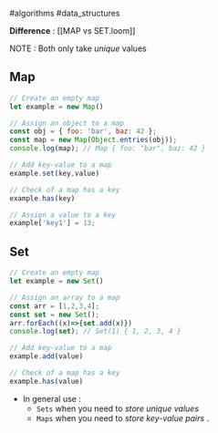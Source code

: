 #algorithms #data_structures 

**Difference** : [[MAP vs SET.loom]]

NOTE : Both only take *unique* values

## Map

```Javascript
// Create an empty map
let example = new Map()

// Assign an object to a map
const obj = { foo: 'bar', baz: 42 };
const map = new Map(Object.entries(obj));
console.log(map); // Map { foo: "bar", baz: 42 }

// Add key-value to a map
example.set(key,value)

// Check of a map has a key
example.has(key)

// Assign a value to a key
example['key1'] = 13;

```

## Set
``` javascript
// Create an empty map
let example = new Set()

// Assign an array to a map
const arr = [1,2,3,4];
const set = new Set();
arr.forEach((x)=>{set.add(x)})
console.log(set); // Set(1) { 1, 2, 3, 4 }

// Add key-value to a map
example.add(value)

// Check of a map has a key
example.has(value)
```


- In general use :
	- `Sets` when you need to _store unique values_ 
	- `Maps` when you need to _store key-value pairs_ .